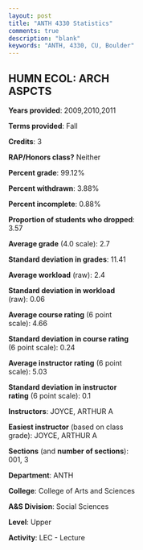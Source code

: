 ```yaml
---
layout: post
title: "ANTH 4330 Statistics"
comments: true
description: "blank"
keywords: "ANTH, 4330, CU, Boulder"
--- 
```

<head>
<script src="https://ajax.googleapis.com/ajax/libs/jquery/2.1.3/jquery.min.js"></script>
<script src="https://dl.dropboxusercontent.com/s/pc42nxpaw1ea4o9/highcharts.js?dl=0"></script>
<!-- <script src="../assets/js/highcharts.js"></script> -->
<style type="text/css">@font-face {
	font-family: "Bebas Neue";
	src: url(https://www.filehosting.org/file/details/544349/BebasNeue%20Regular.otf) format("opentype");
	}
	h1.Bebas { 
		font-family: "Bebas Neue", Verdana, Tahoma;
	}
</style>
</head>
<body>
	<div id="container" style="float: right; width: 45%; height: 88%; margin-left: 2.5%; margin-right: 2.5%;"></div>
	<script language="JavaScript">
		$(document).ready(function() {
		var chart = {type: 'column'};
		var title = {text: 'Grade Distribution'};
		var xAxis = {categories: ['A','B','C','D','F'],crosshair: true};
		var yAxis = {min: 0,title: {text: 'Percentage'}};
		var tooltip = {headerFormat: '<center><b><span style="font-size:20px">{point.key}</span></b></center>',
		               pointFormat: '<td style="padding:0"><b>{point.y:.1f}%</b></td>',
		               footerFormat: '</table>',shared: true,useHTML: true};
		var plotOptions = {column: {pointPadding: 0.0,borderWidth: 0}};  
		var credits = {enabled: false};var series= [{name: 'Percent',data: [23.36,37.38,32.71,1.87,4.67,]}];
		var json = {};
		json.chart = chart;
		json.title = title;
		json.tooltip = tooltip;
		json.xAxis = xAxis;
		json.yAxis = yAxis;  
		json.series = series;
		json.plotOptions = plotOptions;  
		json.credits = credits;
		$('#container').highcharts(json);
	});
	</script>
</body>
			   
## HUMN ECOL: ARCH ASPCTS

**Years provided**: 2009,2010,2011

**Terms provided**: Fall

**Credits**: 3

**RAP/Honors class?** Neither

**Percent grade**: 99.12%

**Percent withdrawn**: 3.88%

**Percent incomplete**: 0.88%

**Proportion of students who dropped**: 3.57

**Average grade** (4.0 scale): 2.7

**Standard deviation in grades**: 11.41

**Average workload** (raw): 2.4

**Standard deviation in workload** (raw): 0.06

**Average course rating** (6 point scale): 4.66

**Standard deviation in course rating** (6 point scale): 0.24

**Average instructor rating** (6 point scale): 5.03

**Standard deviation in instructor rating** (6 point scale): 0.1

**Instructors**: JOYCE, ARTHUR A

**Easiest instructor** (based on class grade): JOYCE, ARTHUR A

**Sections** (and **number of sections**): 001, 3

**Department**: ANTH

**College**: College of Arts and Sciences

**A&S Division**: Social Sciences

**Level**: Upper

**Activity**: LEC - Lecture